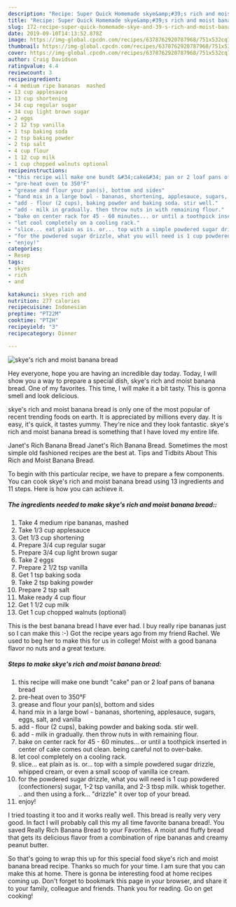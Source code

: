 ```yaml
---
description: "Recipe: Super Quick Homemade skye&amp;#39;s rich and moist banana bread"
title: "Recipe: Super Quick Homemade skye&amp;#39;s rich and moist banana bread"
slug: 172-recipe-super-quick-homemade-skye-and-39-s-rich-and-moist-banana-bread
date: 2019-09-10T14:13:52.878Z
image: https://img-global.cpcdn.com/recipes/6378762920787968/751x532cq70/skyes-rich-and-moist-banana-bread-recipe-main-photo.jpg
thumbnail: https://img-global.cpcdn.com/recipes/6378762920787968/751x532cq70/skyes-rich-and-moist-banana-bread-recipe-main-photo.jpg
cover: https://img-global.cpcdn.com/recipes/6378762920787968/751x532cq70/skyes-rich-and-moist-banana-bread-recipe-main-photo.jpg
author: Craig Davidson
ratingvalue: 4.4
reviewcount: 3
recipeingredient:
- 4 medium ripe bananas  mashed
- 13 cup applesauce
- 13 cup shortening
- 34 cup regular sugar
- 34 cup light brown sugar
- 2 eggs
- 2 12 tsp vanilla
- 1 tsp baking soda
- 2 tsp baking powder
- 2 tsp salt
- 4 cup flour
- 1 12 cup milk
- 1 cup chopped walnuts optional
recipeinstructions:
- "this recipe will make one bundt &#34;cake&#34; pan or 2 loaf pans of banana bread"
- "pre-heat oven to 350°F"
- "grease and flour your pan(s), bottom and sides"
- "hand mix in a large bowl - bananas, shortening, applesauce, sugars, eggs, salt, and vanilla"
- "add - flour (2 cups), baking powder and baking soda. stir well."
- "add - milk in gradually. then throw nuts in with remaining flour."
- "bake on center rack for 45 - 60 minutes... or until a toothpick inserted in center of cake comes out clean.  being careful not to over-bake."
- "let cool completely on a cooling rack."
- "slice... eat plain as is. or... top with a simple powdered sugar drizzle, whipped cream, or even a small scoop of vanilla ice cream."
- "for the powdered sugar drizzle, what you will need is 1 cup powdered (confectioners) sugar, 1-2 tsp vanilla, and 2-3 tbsp milk. whisk together. .. and then using a fork... &#34;drizzle&#34; it over top of your bread."
- "enjoy!"
categories:
- Resep
tags:
- skyes
- rich
- and

katakunci: skyes rich and
nutrition: 277 calories
recipecuisine: Indonesian
preptime: "PT22M"
cooktime: "PT2H"
recipeyield: "3"
recipecategory: Dinner

---
```



![skye&#39;s rich and moist banana bread](https://img-global.cpcdn.com/recipes/6378762920787968/751x532cq70/skyes-rich-and-moist-banana-bread-recipe-main-photo.jpg)

Hey everyone, hope you are having an incredible day today. Today, I will show you a way to prepare a special dish, skye&#39;s rich and moist banana bread. One of my favorites. This time, I will make it a bit tasty. This is gonna smell and look delicious.

skye&#39;s rich and moist banana bread is only one of the most popular of recent trending foods on earth. It is appreciated by millions every day. It is easy, it's quick, it tastes yummy. They're nice and they look fantastic. skye&#39;s rich and moist banana bread is something that I have loved my entire life.

Janet&#39;s Rich Banana Bread Janet&#39;s Rich Banana Bread. Sometimes the most simple old fashioned recipes are the best at. Tips and Tidbits About This Rich and Moist Banana Bread.


To begin with this particular recipe, we have to prepare a few components. You can cook skye&#39;s rich and moist banana bread using 13 ingredients and 11 steps. Here is how you can achieve it.

##### The ingredients needed to make skye&#39;s rich and moist banana bread::

1. Take 4 medium ripe bananas,  mashed
1. Take 1/3 cup applesauce
1. Get 1/3 cup shortening
1. Prepare 3/4 cup regular sugar
1. Prepare 3/4 cup light brown sugar
1. Take 2 eggs
1. Prepare 2 1/2 tsp vanilla
1. Get 1 tsp baking soda
1. Take 2 tsp baking powder
1. Prepare 2 tsp salt
1. Make ready 4 cup flour
1. Get 1 1/2 cup milk
1. Get 1 cup chopped walnuts (optional)


This is the best banana bread I have ever had. I buy really ripe bananas just so I can make this :-) Got the recipe years ago from my friend Rachel. We used to beg her to make this for us in college! Moist with a good banana flavor no nuts and a great texture. 

##### Steps to make skye&#39;s rich and moist banana bread:

1. this recipe will make one bundt &#34;cake&#34; pan or 2 loaf pans of banana bread
1. pre-heat oven to 350°F
1. grease and flour your pan(s), bottom and sides
1. hand mix in a large bowl - bananas, shortening, applesauce, sugars, eggs, salt, and vanilla
1. add - flour (2 cups), baking powder and baking soda. stir well.
1. add - milk in gradually. then throw nuts in with remaining flour.
1. bake on center rack for 45 - 60 minutes... or until a toothpick inserted in center of cake comes out clean.  being careful not to over-bake.
1. let cool completely on a cooling rack.
1. slice... eat plain as is. or... top with a simple powdered sugar drizzle, whipped cream, or even a small scoop of vanilla ice cream.
1. for the powdered sugar drizzle, what you will need is 1 cup powdered (confectioners) sugar, 1-2 tsp vanilla, and 2-3 tbsp milk. whisk together. .. and then using a fork... &#34;drizzle&#34; it over top of your bread.
1. enjoy!


I tried toasting it too and it works really well. This bread is really very very good. In fact I will probably call this my all time favorite banana bread!. You saved Really Rich Banana Bread to your Favorites. A moist and fluffy bread that gets its delicious flavor from a combination of ripe bananas and creamy peanut butter. 

So that's going to wrap this up for this special food skye&#39;s rich and moist banana bread recipe. Thanks so much for your time. I am sure that you can make this at home. There is gonna be interesting food at home recipes coming up. Don't forget to bookmark this page in your browser, and share it to your family, colleague and friends. Thank you for reading. Go on get cooking!
